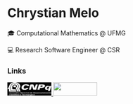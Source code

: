 <html>
<body>
  
  <h1>
    Chrystian Melo
  </h1>
    <p>🎓 Computational Mathematics @ UFMG</p>
    <p>💻 Research Software Engineer @ CSR</p>
  <div>
  <h3>Links</h3>
    <a href = "http://lattes.cnpq.br/6450466281800068" target="_blank">
      <img width="100" height="30"src="logo_cnpq.svg">
    </a>
    <a href="https://www.linkedin.com/in/ChrystianMelo" target="_blank">
      <img width="100" height="30"src="https://img.shields.io/badge/-LinkedIn-%230077B5?style=for-the-badge&logo=linkedin&logoColor=white"> 
    </a>
  </div>

</body>
</html>
